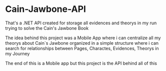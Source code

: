 # Cain-Jawbone-API
That's a .NET API created for storage all evidences and theorys in my run trying to solve the Cain's Jawbone Book

The idea behind this project was a Mobile App where i can centralize all my theorys about Cain`s Jawbone organized in a simple structure where i can search for relationships between Pages, Charactes, Evidences, Theorys in my Journey

The end of this is a Mobile app but this project is the API behind all of this

